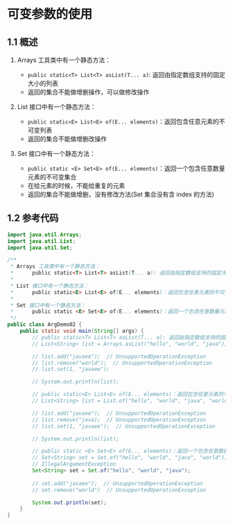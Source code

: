 # 可变参数的使用

## 1.1 概述

1. Arrays 工具类中有一个静态方法：
   - `public static<T> List<T> asList(T... a)`: 返回由指定数组支持的固定大小的列表
   - 返回的集合不能做增删操作，可以做修改操作

2. List 接口中有一个静态方法：
   - `public static<E> List<E> of(E... elements)`：返回包含任意元素的不可变列表
   - 返回的集合不能做增删改操作

3. Set 接口中有一个静态方法：
   - `public static <E> Set<E> of(E... elements)`：返回一个包含任意数量元素的不可变集合
   - 在给元素的时候，不能给重复的元素
   - 返回的集合不能做增删，没有修改方法(Set 集合没有含 index 的方法)

## 1.2 参考代码

```java
import java.util.Arrays;
import java.util.List;
import java.util.Set;

/**
 * Arrays 工具类中有一个静态方法：
 *      public static<T> List<T> asList(T... a): 返回由指定数组支持的固定大小的列表
 *
 * List 接口中有一个静态方法：
 *      public static<E> List<E> of(E... elements)：返回包含任意元素的不可变列表
 *
 * Set 接口中有一个静态方法：
 *      public static <E> Set<E> of(E... elements)：返回一个包含任意数量元素的不可变集合
 */
public class ArgDemo02 {
    public static void main(String[] args) {
        // public static<T> List<T> asList(T... a): 返回由指定数组支持的固定大小的列表
        // List<String> list = Arrays.asList("hello", "world", "java");

        // list.add("javaee");  // UnsupportedOperationException
        // list.remove("world");  // UnsupportedOperationException
        // list.set(1, "javaee");

        // System.out.println(list);

        // public static<E> List<E> of(E... elements)：返回包含任意元素的不可变列表
        // List<String> list = List.of("hello", "world", "java", "world");

        // list.add("javaee");  // UnsupportedOperationException
        // list.remove("java);  // UnsupportedOperationException
        // list.set(1, "javaee");  // UnsupportedOperationException

        // System.out.println(list);

        // public static <E> Set<E> of(E... elements)：返回一个包含任意数量元素的不可变集合
        // Set<String> set = Set.of("hello", "world", "java", "world");  
        // IllegalArgumentException
        Set<String> set = Set.of("hello", "world", "java");
        
        // set.add("javaee");  // UnsupportedOperationException
        // set.remove("world")  // UnsupportedOperationException

        System.out.println(set);
    }
}
```

